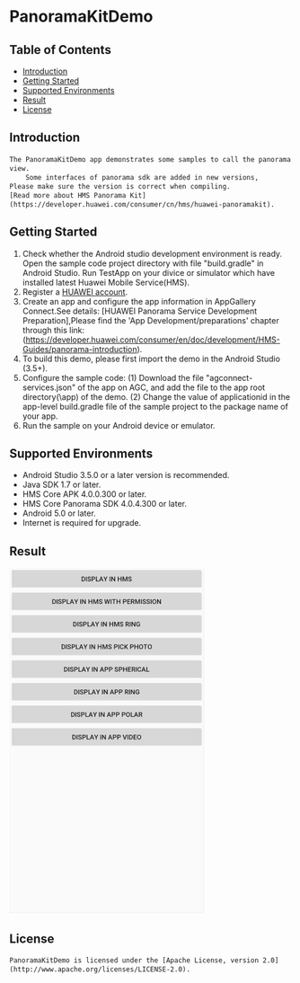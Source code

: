 # PanoramaKitDemo

## Table of Contents
 * [Introduction](#introduction)
 * [Getting Started](#installation)
 * [Supported Environments](#supported-environments)
 * [Result](#Result)
 * [License](#license)

## Introduction
    The PanoramaKitDemo app demonstrates some samples to call the panorama view.
        Some interfaces of panorama sdk are added in new versions,  
    Please make sure the version is correct when compiling.
    [Read more about HMS Panorama Kit](https://developer.huawei.com/consumer/cn/hms/huawei-panoramakit).

## Getting Started
   1. Check whether the Android studio development environment is ready. Open the sample code project directory with file "build.gradle" in Android Studio. Run TestApp on your divice or simulator which have installed latest Huawei Mobile Service(HMS).
   2. Register a [HUAWEI account](https://developer.huawei.com/consumer/en/).
   3. Create an app and configure the app information in AppGallery Connect.See details: [HUAWEI Panorama Service Development Preparation],Please find the 'App Development/preparations' chapter through this link:(https://developer.huawei.com/consumer/en/doc/development/HMS-Guides/panorama-introduction).
   4. To build this demo, please first import the demo in the Android Studio (3.5+).
   5. Configure the sample code:
     (1) Download the file "agconnect-services.json" of the app on AGC, and add the file to the app root directory(\app) of the demo. 
     (2) Change the value of applicationid in the app-level build.gradle file of the sample project to the package name of your app.
   6. Run the sample on your Android device or emulator.

## Supported Environments
- Android Studio 3.5.0 or a later version is recommended.
- Java SDK 1.7 or later.
- HMS Core APK 4.0.0.300 or later.
- HMS Core Panorama SDK 4.0.4.300 or later.
- Android 5.0 or later.
- Internet is required for upgrade.

## Result
   <img src="images/result.jpg" >

##  License
    PanoramaKitDemo is licensed under the [Apache License, version 2.0](http://www.apache.org/licenses/LICENSE-2.0).

